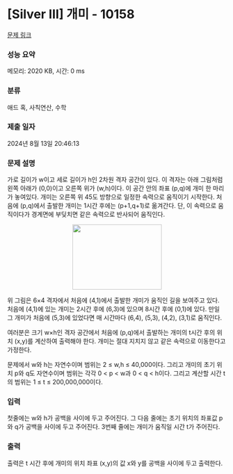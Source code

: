 # [Silver III] 개미 - 10158 

[문제 링크](https://www.acmicpc.net/problem/10158) 

### 성능 요약

메모리: 2020 KB, 시간: 0 ms

### 분류

애드 혹, 사칙연산, 수학

### 제출 일자

2024년 8월 13일 20:46:13

### 문제 설명

<p>가로 길이가 w이고 세로 길이가 h인 2차원 격자 공간이 있다. 이 격자는 아래 그림처럼 왼쪽 아래가 (0,0)이고 오른쪽 위가 (w,h)이다. 이 공간 안의 좌표 (p,q)에 개미 한 마리가 놓여있다. 개미는 오른쪽 위 45도 방향으로 일정한 속력으로 움직이기 시작한다. 처음에 (p,q)에서 출발한 개미는 1시간 후에는 (p+1,q+1)로 옮겨간다. 단, 이 속력으로 움직이다가 경계면에 부딪치면 같은 속력으로 반사되어 움직인다.</p>

<p style="text-align: center;"><img alt="" src="https://upload.acmicpc.net/95e84480-219b-4628-a65d-7b08bc3758e5/-/preview/" style="height: 150px; width: 205px;"></p>

<p>위 그림은 6×4 격자에서 처음에 (4,1)에서 출발한 개미가 움직인 길을 보여주고 있다. 처음에 (4,1)에 있는 개미는 2시간 후에 (6,3)에 있으며 8시간 후에 (0,1)에 있다. 만일 그 개미가 처음에 (5,3)에 있었다면 매 시간마다 (6,4), (5,3), (4,2), (3,1)로 움직인다. </p>

<p>여러분은 크기 w×h인 격자 공간에서 처음에 (p,q)에서 출발하는 개미의 t시간 후의 위치 (x,y)를 계산하여 출력해야 한다. 개미는 절대 지치지 않고 같은 속력으로 이동한다고 가정한다. </p>

<p>문제에서 w와 h는 자연수이며 범위는 2 ≤ w,h ≤ 40,000이다. 그리고 개미의 초기 위치 p와 q도 자연수이며 범위는 각각 0 < p < w과 0 < q < h이다. 그리고 계산할 시간 t의 범위는 1 ≤ t ≤ 200,000,000이다. </p>

### 입력 

 <p>첫줄에는 w와 h가 공백을 사이에 두고 주어진다. 그 다음 줄에는 초기 위치의 좌표값 p와 q가 공백을 사이에 두고 주어진다. 3번째 줄에는 개미가 움직일 시간 t가 주어진다. </p>

### 출력 

 <p>출력은 t 시간 후에 개미의 위치 좌표 (x,y)의 값 x와 y를 공백을 사이에 두고 출력한다. </p>

